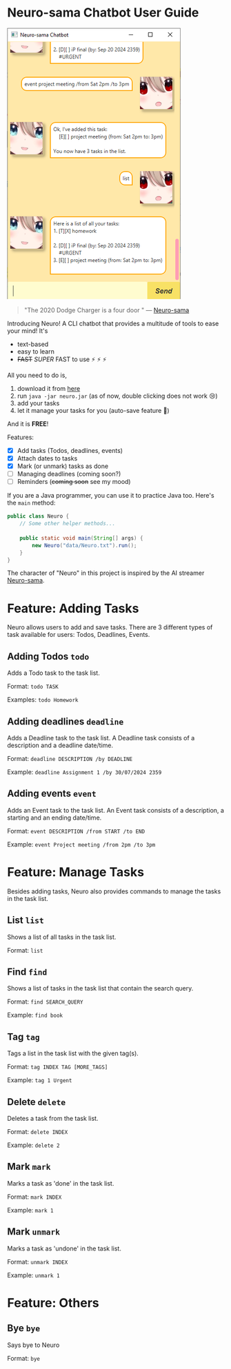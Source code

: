 # Neuro-sama Chatbot User Guide

![Screenshot of Neuro](Ui.png)

> "The 2020 Dodge Charger is a four door " — [Neuro-sama](https://www.youtube.com/@Neurosama)

Introducing Neuro! A CLI chatbot that provides a multitude of tools to ease your mind! It's
- text-based
- easy to learn
- ~~FAST~~ *SUPER* FAST to use ⚡ ⚡ ⚡

All you need to do is,
1. download it from [here](https://github.com/AgentHagu/ip/releases/tag/A-Release)
2. run `java -jar neuro.jar` (as of now, double clicking does not work 😢)
3. add your tasks
4. let it manage your tasks for you (auto-save feature 🤯)

And it is **FREE**!

Features:
- [x] Add tasks (Todos, deadlines, events)
- [x] Attach dates to tasks
- [x] Mark (or unmark) tasks as done
- [ ] Managing deadlines (coming soon?)
- [ ] Reminders (~~coming soon~~ see my mood)

If you are a Java programmer, you can use it to practice Java too. Here's the `main` method:
```Java
public class Neuro {
    // Some other helper methods...

    public static void main(String[] args) {
        new Neuro("data/Neuro.txt").run();
    }
}
```

The character of "Neuro" in this project is inspired by the AI streamer [Neuro-sama](https://www.youtube.com/@Neurosama).

# Feature: Adding Tasks
Neuro allows users to add and save tasks. There are 3 different types of task available for users: Todos, Deadlines, Events.

## Adding Todos `todo`
Adds a Todo task to the task list.

Format: `todo TASK`

Examples: `todo Homework`

## Adding deadlines `deadline`
Adds a Deadline task to the task list. A Deadline task consists of a description and a deadline date/time.

Format: `deadline DESCRIPTION /by DEADLINE`

Example: `deadline Assignment 1 /by 30/07/2024 2359`

## Adding events `event`
Adds an Event task to the task list. An Event task consists of a description, a starting and an ending date/time.

Format: `event DESCRIPTION /from START /to END`

Example: `event Project meeting /from 2pm /to 3pm`

# Feature: Manage Tasks
Besides adding tasks, Neuro also provides commands to manage the tasks in the task list.

## List `list`
Shows a list of all tasks in the task list.

Format: `list`

## Find `find`
Shows a list of tasks in the task list that contain the search query.

Format: `find SEARCH_QUERY`

Example: `find book`

## Tag `tag`
Tags a list in the task list with the given tag(s).

Format: `tag INDEX TAG [MORE_TAGS]`

Example: `tag 1 Urgent`

## Delete `delete`
Deletes a task from the task list.

Format: `delete INDEX`

Example: `delete 2`

## Mark `mark`
Marks a task as 'done' in the task list.

Format: `mark INDEX`

Example: `mark 1`

## Mark `unmark`
Marks a task as 'undone' in the task list.

Format: `unmark INDEX`

Example: `unmark 1`

# Feature: Others
## Bye `bye`
Says bye to Neuro

Format: `bye`